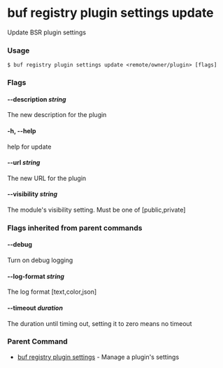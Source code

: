 # buf registry plugin settings update

Update BSR plugin settings

### Usage

```console
$ buf registry plugin settings update <remote/owner/plugin> [flags]
```

### Flags

#### \--description _string_

The new description for the plugin

#### \-h, --help

help for update

#### \--url _string_

The new URL for the plugin

#### \--visibility _string_

The module's visibility setting. Must be one of \[public,private\]

### Flags inherited from parent commands

#### \--debug

Turn on debug logging

#### \--log-format _string_

The log format \[text,color,json\]

#### \--timeout _duration_

The duration until timing out, setting it to zero means no timeout

### Parent Command

- [buf registry plugin settings](../) - Manage a plugin's settings
